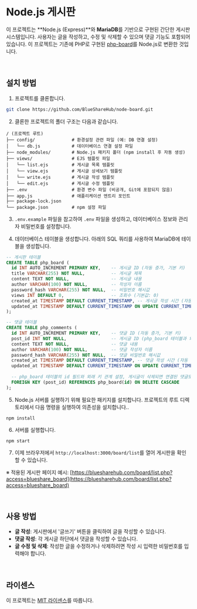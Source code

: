 # Node.js 게시판

이 프로젝트는 **Node.js (Express)**와 **MariaDB**를 기반으로 구현된 간단한 게시판 시스템입니다. 사용자는 글을 작성하고, 수정 및 삭제할 수 있으며 댓글 기능도 포함되어 있습니다. 이 프로젝트는 기존에 PHP로 구현된 [php-board](https://github.com/BlueShareHub/php-board)를 Node.js로 변환한 것입니다.

<br>

## 설치 방법

1. 프로젝트를 클론합니다.

``` bash
git clone https://github.com/BlueShareHub/node-board.git
```

2. 클론한 프로젝트의 폴더 구조는 다음과 같습니다.

```
/ (프로젝트 루트)
├── config/              # 환경설정 관련 파일 (예: DB 연결 설정)
│   └── db.js            # 데이터베이스 연결 설정 파일
├── node_modules/        # Node.js 패키지 폴더 (npm install 후 자동 생성)
├── views/               # EJS 템플릿 파일
│   └── list.ejs         # 게시글 목록 템플릿
│   └── view.ejs         # 게시글 상세보기 템플릿
│   └── write.ejs        # 게시글 작성 템플릿
│   └── edit.ejs         # 게시글 수정 템플릿
├── .env                 # 환경 변수 파일 (비공개, Git에 포함되지 않음)
├── app.js               # 애플리케이션 엔트리 포인트
├── package-lock.json
└── package.json         # npm 설정 파일
```

3. `.env.example` 파일을 참고하여 `.env` 파일을 생성하고, 데이터베이스 정보와 관리자 비밀번호를 설정합니다.

4. 데이터베이스 테이블을 생성합니다. 아래의 SQL 쿼리를 사용하여 MariaDB에 테이블을 생성합니다.

``` sql
-- 게시판 테이블
CREATE TABLE php_board (
  id INT AUTO_INCREMENT PRIMARY KEY,    -- 게시글 ID (자동 증가, 기본 키)
  title VARCHAR(255) NOT NULL,          -- 게시글 제목
  content TEXT NOT NULL,                -- 게시글 내용
  author VARCHAR(100) NOT NULL,         -- 작성자 이름
  password_hash VARCHAR(255) NOT NULL,  -- 비밀번호 해시값
  views INT DEFAULT 0,                  -- 조회수 (기본값: 0)
  created_at TIMESTAMP DEFAULT CURRENT_TIMESTAMP, -- 게시글 작성 시간 (자동 현재 시간)
  updated_at TIMESTAMP DEFAULT CURRENT_TIMESTAMP ON UPDATE CURRENT_TIMESTAMP -- 게시글 수정 시간 (자동 업데이트)
);

-- 댓글 테이블
CREATE TABLE php_comments (
  id INT AUTO_INCREMENT PRIMARY KEY,    -- 댓글 ID (자동 증가, 기본 키)
  post_id INT NOT NULL,                 -- 게시글 ID (php_board 테이블과 외래 키 관계)
  content TEXT NOT NULL,                -- 댓글 내용
  author VARCHAR(100) NOT NULL,         -- 댓글 작성자 이름
  password_hash VARCHAR(255) NOT NULL,  -- 댓글 비밀번호 해시값
  created_at TIMESTAMP DEFAULT CURRENT_TIMESTAMP, -- 댓글 작성 시간 (자동 현재 시간)
  updated_at TIMESTAMP DEFAULT CURRENT_TIMESTAMP ON UPDATE CURRENT_TIMESTAMP, -- 댓글 수정 시간 (자동 업데이트)
  
  -- php_board 테이블의 id 필드와 외래 키 관계 설정, 게시글이 삭제되면 연결된 댓글도 삭제됨
  FOREIGN KEY (post_id) REFERENCES php_board(id) ON DELETE CASCADE
);
```

5. Node.js 서버를 실행하기 위해 필요한 패키지를 설치합니다. 프로젝트의 루트 디렉토리에서 다음 명령을 실행하여 의존성을 설치합니다..

```
npm install
```

6. 서버를 실행합니다.

```
npm start
```

7. 이제 브라우저에서 `http://localhost:3000/board/list`를 열어 게시판을 확인할 수 있습니다.

※ 적용된 게시판 페이지 예시: [https://bluesharehub.com/board/list.php?access=blueshare_board](https://bluesharehub.com/board/list.php?access=blueshare_board)

<br>

## 사용 방법

- **글 작성**: 게시판에서 '글쓰기' 버튼을 클릭하여 글을 작성할 수 있습니다.
- **댓글 작성**: 각 게시글 하단에서 댓글을 작성할 수 있습니다.
- **글 수정 및 삭제**: 작성한 글을 수정하거나 삭제하려면 작성 시 입력한 비밀번호를 입력해야 합니다.

<br>

## 라이센스

이 프로젝트는 [MIT 라이센스](LICENSE)를 따릅니다.
